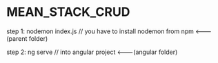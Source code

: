 # MEAN_STACK_CRUD

step 1: nodemon index.js // you have to install nodemon from npm                <---(parent folder)

step 2: ng serve // into angular project                                        <---(angular folder)
